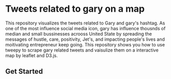 # Tweets related to gary on a map
This repository visualizes the tweets related to Gary and gary's hashtag. 
As one of the most influence social media icon, gary has influence thousnds of median and small bussinesses acrooss United State by spreading the messages of hustle, care, positivity, Jet's, and impacting people's lives and moitivating entrepreneur  keep going. 
This repository shows you how to use tweepy to scrape gary related tweets and vaisulize them on a interactive map by leaflet and D3.js.

## Get Started



